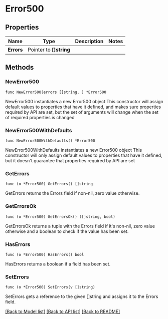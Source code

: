 # Error500

## Properties

Name | Type | Description | Notes
------------ | ------------- | ------------- | -------------
**Errors** | Pointer to **[]string** |  | 

## Methods

### NewError500

`func NewError500(errors []string, ) *Error500`

NewError500 instantiates a new Error500 object
This constructor will assign default values to properties that have it defined,
and makes sure properties required by API are set, but the set of arguments
will change when the set of required properties is changed

### NewError500WithDefaults

`func NewError500WithDefaults() *Error500`

NewError500WithDefaults instantiates a new Error500 object
This constructor will only assign default values to properties that have it defined,
but it doesn't guarantee that properties required by API are set

### GetErrors

`func (o *Error500) GetErrors() []string`

GetErrors returns the Errors field if non-nil, zero value otherwise.

### GetErrorsOk

`func (o *Error500) GetErrorsOk() ([]string, bool)`

GetErrorsOk returns a tuple with the Errors field if it's non-nil, zero value otherwise
and a boolean to check if the value has been set.

### HasErrors

`func (o *Error500) HasErrors() bool`

HasErrors returns a boolean if a field has been set.

### SetErrors

`func (o *Error500) SetErrors(v []string)`

SetErrors gets a reference to the given []string and assigns it to the Errors field.


[[Back to Model list]](../README.md#documentation-for-models) [[Back to API list]](../README.md#documentation-for-api-endpoints) [[Back to README]](../README.md)



